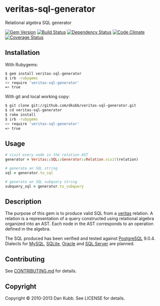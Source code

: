 veritas-sql-generator
=====================

Relational algebra SQL generator

[![Gem Version](https://badge.fury.io/rb/veritas-sql-generator.png)][gem]
[![Build Status](https://secure.travis-ci.org/dkubb/veritas-sql-generator.png?branch=master)][travis]
[![Dependency Status](https://gemnasium.com/dkubb/veritas-sql-generator.png)][gemnasium]
[![Code Climate](https://codeclimate.com/github/dkubb/veritas-sql-generator.png)][codeclimate]
[![Coverage Status](https://coveralls.io/repos/dkubb/veritas-sql-generator/badge.png?branch=master)][coveralls]

[gem]: https://rubygems.org/gems/veritas-sql-generator
[travis]: https://travis-ci.org/dkubb/veritas-sql-generator
[gemnasium]: https://gemnasium.com/dkubb/veritas-sql-generator
[codeclimate]: https://codeclimate.com/github/dkubb/veritas-sql-generator
[coveralls]: https://coveralls.io/r/dkubb/veritas-sql-generator

Installation
------------

With Rubygems:

```bash
$ gem install veritas-sql-generator
$ irb -rubygems
>> require 'veritas-sql-generator'
=> true
```

With git and local working copy:

```bash
$ git clone git://github.com/dkubb/veritas-sql-generator.git
$ cd veritas-sql-generator
$ rake install
$ irb -rubygems
>> require 'veritas-sql-generator'
=> true
```

Usage
-----

```ruby
# visit every node in the relation AST
generator = Veritas::SQL::Generator::Relation.visit(relation)

# generate an SQL string
sql = generator.to_sql

# generate an SQL subquery string
subquery_sql = generator.to_subquery
```

Description
-----------

The purpose of this gem is to produce valid SQL from a [veritas](https://github.com/dkubb/veritas) relation. A relation is a representation of a query constructed using relational algebra organized into an AST. Each node in the AST corresponds to an operation defined in the algebra.

The SQL produced has been verified and tested against [PostgreSQL](http://www.postgresql.org/) 9.0.4. Dialects for [MySQL](http://www.mysql.com/), [SQLite](http://www.sqlite.org/), [Oracle](http://www.oracle.com/) and [SQL Server](http://www.microsoft.com/sqlserver/) are planned.

Contributing
------------

See [CONTRIBUTING.md](CONTRIBUTING.md) for details.

Copyright
---------

Copyright &copy; 2010-2013 Dan Kubb. See LICENSE for details.
